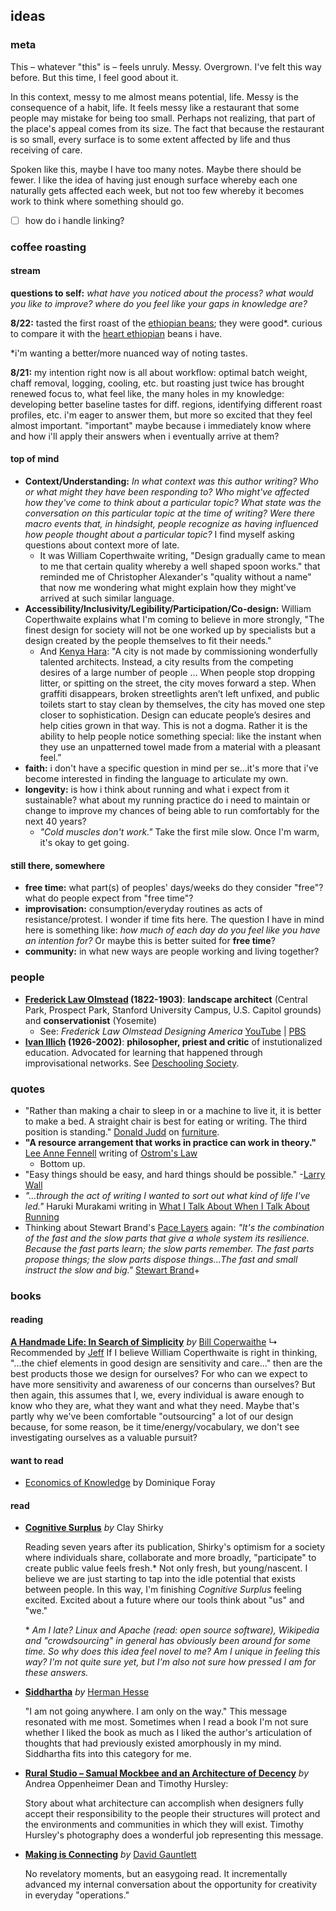 ## ideas



###  meta
This – whatever "this" is – feels unruly. Messy. Overgrown. I've felt this way before. But this time, I feel good about it.

In this context, messy to me almost means potential, life. Messy is the consequence of a habit, life. It feels messy like a restaurant that some people may mistake for being too small. Perhaps not realizing, that part of the place's appeal comes from its size. The fact that because the restaurant is so small, every surface is to some extent affected by life and thus receiving of care.

Spoken like this, maybe I have too many notes. Maybe there should be fewer. I like the idea of having just enough surface whereby each one naturally gets affected each week, but not too few whereby it becomes work to think where something should go.


+ [ ] how do i handle linking?



###  coffee roasting
#### stream
**questions to self:** *what have you noticed about the process? what would you like to improve? where do you feel like your gaps in knowledge are?*

**8/22:**  tasted the first roast of the [ethiopian beans](https://www.sweetmarias.com/ethiopia-wet-process-hambela-hassan.html); they were good*. curious to compare it with the [heart ethiopian](https://www.heartroasters.com/collections/beans/products/ethiopia-gedeb) beans i have.

\*i'm wanting a better/more nuanced way of noting tastes.

**8/21:** my intention right now is all about workflow: optimal batch weight, chaff removal, logging, cooling, etc. but roasting just twice has brought renewed focus to, what feel like, the many holes in my knowledge: developing better baseline tastes for diff. regions, identifying different roast profiles, etc. i'm eager to answer them, but more so excited that they feel almost important. "important" maybe because i immediately know where and how i'll apply their answers when i eventually arrive at them?

#### top of mind
+ **Context/Understanding:** *In what context was this author writing? Who or what might they have been responding to? Who might've affected how they've come to think about a particular topic? What state was the conversation on this particular topic at the time of writing? Were there macro events that, in hindsight, people recognize as having influenced how people thought about a particular topic?* I find myself asking questions about context more of late.
    + It was William Coperthwaite writing, "Design gradually came to mean to me that certain quality whereby a well shaped spoon works." that reminded me of Christopher Alexander's "quality without a name" that now me wondering what might explain how they might've arrived at such similar language.
+ **Accessibility/Inclusivity/Legibility/Participation/Co-design:** William Coperthwaite explains what I'm coming to believe in more strongly, "The finest design for society will not be one worked up by specialists but a design created by the people themselves to fit their needs."
  + And [Kenya Hara](https://en.wikipedia.org/wiki/Kenya_Hara): "A city is not made by commissioning wonderfully talented architects. Instead, a city results from the competing desires of a large number of people … When people stop dropping litter, or spitting on the street, the city moves forward a step. When graffiti disappears, broken streetlights aren’t left unfixed, and public toilets start to stay clean by themselves, the city has moved one step closer to sophistication. Design can educate people’s desires and help cities grown in that way. This is not a dogma. Rather it is the ability to help people notice something special: like the instant when they use an unpatterned towel made from a material with a pleasant feel.”
+ **faith:** i don't have a specific question in mind per se...it's more that i've become interested in finding the language to articulate my own.
+ **longevity:**  is how i think about running and what i expect from it sustainable? what about my running practice do i need to maintain or change to improve my chances of being able to run comfortably for the next 40 years?
	+ *"Cold muscles don't work."* Take the first mile slow. Once I'm warm, it's okay to get going.

#### still there, somewhere
+  **free time:**  what part(s) of peoples' days/weeks do they consider "free"? what do people expect from "free time"?
+  **improvisation:** consumption/everyday routines as acts of resistance/protest. I wonder if time fits here. The question I have in mind here is something like: *how much of each day do you feel like you have an intention for?* Or maybe this is better suited for **free time**?
+  **community:** in what new ways are people working and living together?



### people
+  **[Frederick Law Olmstead](https://en.wikipedia.org/wiki/Frederick_Law_Olmsted) (1822-1903)**: **landscape architect** (Central Park, Prospect Park, Stanford University Campus, U.S. Capitol grounds) and **conservationist** (Yosemite)
	+ See: *Frederick Law Olmstead Designing America* [YouTube](https://www.youtube.com/watch?v=_pbwem7z4lY) | [PBS](https://www.pbs.org/video/frederick-law-olmsted-designing-america-frederick-law-olmsted-designing-america/)
+  **[Ivan Illich](https://en.wikipedia.org/wiki/Ivan_Illich) (1926-2002)**: **philosopher, priest and critic** of instutionalized education. Advocated for learning that happened through improvisational networks. See [Deschooling Society](https://en.wikipedia.org/wiki/Deschooling_Society).


###  quotes
+ "Rather than making a chair to sleep in or a machine to live it, it is better to make a bed. A straight chair is best for eating or writing. The third position is standing." [Donald Judd](https://en.wikipedia.org/wiki/Donald_Judd) on [furniture](https://web.archive.org/web/20140103044123/http://www.juddfoundation.org/furniture/essay.htm).
+ **"A resource arrangement that works in practice can work in theory."** [Lee Anne Fennell](https://www.thecommonsjournal.org/articles/10.18352/ijc.252/) writing of [Ostrom's Law](https://en.wikipedia.org/wiki/Elinor_Ostrom#Ostrom's_law)
	+ Bottom up.
+ "Easy things should be easy, and hard things should be possible." -[Larry Wall](https://en.wikiquote.org/wiki/Larry_Wall#Other)
+ *"...through the act of writing I wanted to sort out what kind of life I've led."* Haruki Murakami writing in [What I Talk About When I Talk About Running](https://en.wikipedia.org/wiki/What_I_Talk_About_When_I_Talk_About_Running)
+ Thinking about Stewart Brand's [Pace Layers](http://blog.longnow.org/02015/01/27/stewart-brand-pace-layers-thinking-at-the-interval/) again:
*"It's the combination of the fast and the slow parts that give a whole system its resilience. Because the fast parts learn; the slow parts remember. The fast parts propose things; the slow parts dispose things...The fast and small instruct the slow and big."* [Stewart Brand](https://youtu.be/VugDxZW0VHA?t=6m18s)+

###  books
#### reading
**[A Handmade Life: In Search of Simplicity](https://www.goodreads.com/work/quotes/742734-a-handmade-life-in-search-of-simplicity)** *by* [Bill Coperwaithe](https://en.wikipedia.org/wiki/William_Coperthwaite)
   ↳ Recommended by [Jeff](http://github.com/jnoh)
   If I believe William Coperthwaite is right in thinking, "...the chief elements in good design are sensitivity and care..." then are the best products those we design for ourselves? For who can we expect to have more sensitivity and awareness of our concerns than ourselves? But then again, this assumes that I, we, every individual is aware enough to know who they are, what they want and what they need. Maybe that's partly why we've been comfortable "outsourcing" a lot of our design because, for some reason, be it time/energy/vocabulary, we don't see investigating ourselves as a valuable pursuit?

#### want to read
+ [Economics of Knowledge](https://mitpress.mit.edu/books/economics-knowledge) by Dominique Foray

#### read
+ **[Cognitive Surplus](https://en.wikipedia.org/wiki/Cognitive_Surplus)** *by* Clay Shirky

	 Reading seven years after its publication, Shirky's optimism for a society where individuals share, collaborate and more broadly, "participate" to create public value feels fresh.* Not only fresh, but young/nascent. I believe we are just starting to tap into the idle potential that exists between people.  In this way, I'm finishing *Cognitive Surplus* feeling excited. Excited about a future where our tools think about "us" and "we."

	 \* *Am I late? Linux and Apache (read: open source software), Wikipedia and "crowdsourcing" in general has obviously been around for some time. So why does this idea feel novel to me? Am I unique in feeling this way? I'm not quite sure yet, but I'm also not sure how pressed I am for these answers.*
+ **[Siddhartha](https://en.wikipedia.org/wiki/Siddhartha_(novel))** *by* [Herman Hesse](https://en.wikipedia.org/wiki/Hermann_Hesse)

	 "I am not going anywhere. I am only on the way." This message resonated with me most. Sometimes when I read a book I'm not sure whether I liked the book as much as I liked the author's articulation of thoughts that had previously existed amorphously in my mind. Siddhartha fits into this category for me.

+ **[Rural Studio – Samual Mockbee and an Architecture of Decency](https://books.google.com/books/about/Rural_Studio.html?id=Cjy8Mt4hn_QC&source=kp_book_description)** *by* Andrea Oppenheimer Dean and Timothy Hursley:

	 Story about what architecture can accomplish when designers fully accept their responsibility to the people their structures will protect and the environments and communities in which they will exist. Timothy Hursley's photography does a wonderful job representing this message.

+  **[Making is Connecting](https://books.google.com/books/about/Making_is_Connecting.html?id=4-X-twEACAAJ&source=kp_book_description)** *by* [David Gauntlett](https://en.wikipedia.org/wiki/David_Gauntlett)

	 No revelatory moments, but an easygoing read. It incrementally advanced my internal conversation about the opportunity for creativity in everyday "operations."
